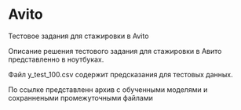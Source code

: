 # Avito
Тестовое задания для стажировки в Avito

Описание решения тестового задания для стажировки в Авито представленно в ноутбуках.

Файл y_test_100.csv содержит предсказания для тестовых данных.

По ссылке представленн архив с обученными моделями и сохраннеными промежуточными файлами
